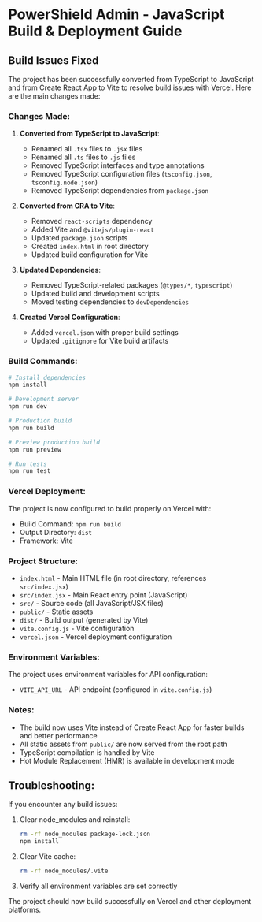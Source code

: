 # PowerShield Admin - JavaScript Build & Deployment Guide

## Build Issues Fixed

The project has been successfully converted from TypeScript to JavaScript and from Create React App to Vite to resolve build issues with Vercel. Here are the main changes made:

### Changes Made:

1. **Converted from TypeScript to JavaScript**:
   - Renamed all `.tsx` files to `.jsx` files
   - Renamed all `.ts` files to `.js` files  
   - Removed TypeScript interfaces and type annotations
   - Removed TypeScript configuration files (`tsconfig.json`, `tsconfig.node.json`)
   - Removed TypeScript dependencies from `package.json`

2. **Converted from CRA to Vite**:
   - Removed `react-scripts` dependency
   - Added Vite and `@vitejs/plugin-react`
   - Updated `package.json` scripts
   - Created `index.html` in root directory
   - Updated build configuration for Vite

3. **Updated Dependencies**:
   - Removed TypeScript-related packages (`@types/*`, `typescript`)
   - Updated build and development scripts
   - Moved testing dependencies to `devDependencies`

3. **Created Vercel Configuration**:
   - Added `vercel.json` with proper build settings
   - Updated `.gitignore` for Vite build artifacts

### Build Commands:

```bash
# Install dependencies
npm install

# Development server
npm run dev

# Production build
npm run build

# Preview production build
npm run preview

# Run tests
npm run test
```

### Vercel Deployment:

The project is now configured to build properly on Vercel with:
- Build Command: `npm run build`
- Output Directory: `dist`
- Framework: Vite

### Project Structure:

- `index.html` - Main HTML file (in root directory, references `src/index.jsx`)
- `src/index.jsx` - Main React entry point (JavaScript)
- `src/` - Source code (all JavaScript/JSX files)
- `public/` - Static assets
- `dist/` - Build output (generated by Vite)
- `vite.config.js` - Vite configuration
- `vercel.json` - Vercel deployment configuration

### Environment Variables:

The project uses environment variables for API configuration:
- `VITE_API_URL` - API endpoint (configured in `vite.config.js`)

### Notes:

- The build now uses Vite instead of Create React App for faster builds and better performance
- All static assets from `public/` are now served from the root path
- TypeScript compilation is handled by Vite
- Hot Module Replacement (HMR) is available in development mode

## Troubleshooting:

If you encounter any build issues:

1. Clear node_modules and reinstall:
   ```bash
   rm -rf node_modules package-lock.json
   npm install
   ```

2. Clear Vite cache:
   ```bash
   rm -rf node_modules/.vite
   ```

3. Verify all environment variables are set correctly

The project should now build successfully on Vercel and other deployment platforms.
